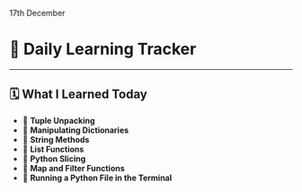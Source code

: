 

17th December
# 🌟 Daily Learning Tracker

---

## 🗓️ **What I Learned Today**

- 🔹 **Tuple Unpacking**  
- 🔹 **Manipulating Dictionaries**  
- 🔹 **String Methods**  
- 🔹 **List Functions**  
- 🔹 **Python Slicing**  
- 🔹 **Map and Filter Functions**  
- 🔹 **Running a Python File in the Terminal**  


